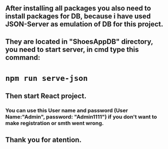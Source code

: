 ## After installing all packages you also need to install packages for DB, because i have used JSON-Server as emulation of  DB for this project. 
## They are located in "ShoesAppDB" directory, you need to start server, in cmd type this command: 
# `npm run serve-json` 
## Then start React project. 
### You can use this User name and password (User Name:"Admin", password: "Admin1111") if you don't want to make registration or smth went wrong. 
## Thank you for atention.
